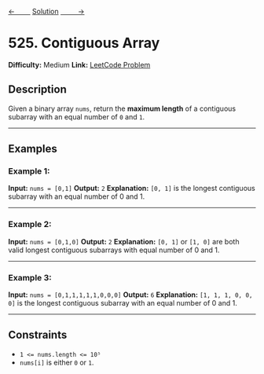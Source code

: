 [<-&nbsp;&nbsp;&nbsp;&nbsp;&nbsp;&nbsp;&nbsp;&nbsp;](../patterns/1.prefix_sum/303.%20Range%20Sum%20Query%20-%20Immutable/statement.md)
[Solution](patterns/1.prefix_sum/525.%20Contiguous%20Array/solution.js)
[&nbsp;&nbsp;&nbsp;&nbsp;&nbsp;&nbsp;&nbsp;&nbsp; ->](../14.%20Longest%20Common%20Prefix/statement.md)

# 525. Contiguous Array

**Difficulty:** Medium
**Link:** [LeetCode Problem](https://leetcode.com/problems/contiguous-array/)

## Description

Given a binary array `nums`, return the **maximum length** of a contiguous subarray with an equal number of `0` and `1`.

---

## Examples

### Example 1:

**Input:**
`nums = [0,1]`
**Output:**
`2`
**Explanation:**
`[0, 1]` is the longest contiguous subarray with an equal number of 0 and 1.

---

### Example 2:

**Input:**
`nums = [0,1,0]`
**Output:**
`2`
**Explanation:**
`[0, 1]` or `[1, 0]` are both valid longest contiguous subarrays with equal number of 0 and 1.

---

### Example 3:

**Input:**
`nums = [0,1,1,1,1,1,0,0,0]`
**Output:**
`6`
**Explanation:**
`[1, 1, 1, 0, 0, 0]` is the longest contiguous subarray with an equal number of 0 and 1.

---

## Constraints

- `1 <= nums.length <= 10⁵`
- `nums[i]` is either `0` or `1`.
